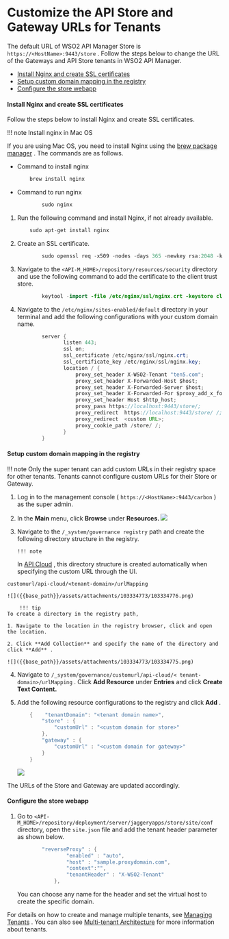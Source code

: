 # Customize the API Store and Gateway URLs for Tenants

The default URL of WSO2 API Manager Store is `https://<HostName>:9443/store` . Follow the steps below to change the URL of the Gateways and API Store tenants in WSO2 API Manager.

-   [Install Nginx and create SSL certificates](#CustomizetheAPIStoreandGatewayURLsforTenants-InstallNginxandcreateSSLcertificates)
-   [Setup custom domain mapping in the registry](#CustomizetheAPIStoreandGatewayURLsforTenants-Setupcustomdomainmappingintheregistry)
-   [Configure the store webapp](#CustomizetheAPIStoreandGatewayURLsforTenants-Configurethestorewebapp)

#### Install Nginx and create SSL certificates

Follow the steps below to install Nginx and create SSL certificates.

!!! note
Install nginx in Mac OS

If you are using Mac OS, you need to install Nginx using the [brew package manager](https://brew.sh/) . The commands are as follows.

-   Command to install nginx

    ``` java
        brew install nginx
    ```

-   Command to run nginx

    ``` java
            sudo nginx
    ```


1.  Run the following command and install Nginx, if not already available.

    ``` java
        sudo apt-get install nginx
    ```

2.  Create an SSL certificate.

    ``` java
            sudo openssl req -x509 -nodes -days 365 -newkey rsa:2048 -keyout /etc/nginx/ssl/nginx.key -out /etc/nginx/ssl/nginx.crt
    ```

3.  Navigate to the `<API-M_HOME>/repository/resources/security` directory and use the following command to add the certificate to the client trust store.

    ``` java
            keytool -import -file /etc/nginx/ssl/nginx.crt -keystore client-truststore.jks -storepass wso2carbon -alias wso2carbon2
    ```

4.  Navigate to the `/etc/nginx/sites-enabled/default` directory in your terminal and add the following configurations with your custom domain name.

    ``` java
            server {
                   listen 443;
                   ssl on;
                   ssl_certificate /etc/nginx/ssl/nginx.crt;
                   ssl_certificate_key /etc/nginx/ssl/nginx.key;
                   location / {
                       proxy_set_header X-WSO2-Tenant "ten5.com";
                       proxy_set_header X-Forwarded-Host $host;
                       proxy_set_header X-Forwarded-Server $host;
                       proxy_set_header X-Forwarded-For $proxy_add_x_forwarded_for;
                       proxy_set_header Host $http_host;
                       proxy_pass https://localhost:9443/store/;
                       proxy_redirect  https://localhost:9443/store/ /;
                       proxy_redirect  <custom URL>;
                       proxy_cookie_path /store/ /;
                   }
            }
    ```

#### Setup custom domain mapping in the registry

!!! note
Only the super tenant can add custom URLs in their registry space for other tenants. Tenants cannot configure custom URLs for their Store or Gateway.


1.  Log in to the management console ( `https://<HostName>:9443/carbon` ) as the super admin.

2.  In the **Main** menu, click **Browse** under **Resources.
    ![]({{base_path}}/assets/attachments/103334773/103334777.png)**

3.  Navigate to the `/_system/governance registry` path and create the following directory structure in the registry.

        !!! note
    In [API Cloud](https://docs.wso2.com/display/APICloud/Customize+Cloud+URLs) , this directory structure is created automatically when specifying the custom URL through the UI.


`customurl/api-cloud/<tenant-domain>/urlMapping          `

    ![]({{base_path}}/assets/attachments/103334773/103334776.png)

        !!! tip
    To create a directory in the registry path,

    1. Navigate to the location in the registry browser, click and open the location.

    2. Click **Add Collection** and specify the name of the directory and click **Add** .

    ![]({{base_path}}/assets/attachments/103334773/103334775.png)


4.  Navigate to `/_system/governance/customurl/api-cloud/< tenant-domain>/urlMapping` . Click **Add Resource** under **Entries** and click **Create Text Content.**

5.  Add the following resource configurations to the registry and click **Add** .

    ``` java
        {    "tenantDomain": "<tenant domain name>",
            "store" : {
                "customUrl" : "<custom domain for store>"
            },
            "gateway" : {
                "customUrl" : "<custom domain for gateway>"
            }
        }
    ```

    ![]({{base_path}}/assets/attachments/103334773/103334774.png)

The URLs of the Store and Gateway are updated accordingly.

#### Configure the store webapp

1.  Go to `<API-M_HOME>/repository/deployment/server/jaggeryapps/store/site/conf` directory, open the `site.json` file and add the tenant header parameter as shown below.

    ``` java
            "reverseProxy" : {
                    "enabled" : "auto", 
                    "host" : "sample.proxydomain.com", 
                    "context":"",
                    "tenantHeader" : "X-WSO2-Tenant"
                },
    ```

    You can choose any name for the header and set the virtual host to create the specific domain.

For details on how to create and manage multiple tenants, see [Managing Tenants](https://docs.wso2.com/display/AM260/Managing+Tenants) . You can also see [Multi-tenant Architecture](https://docs.wso2.com/display/AM200/Multi-tenant+Architecture) for more information about tenants.

